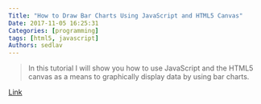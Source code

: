 ```yaml
---
Title: "How to Draw Bar Charts Using JavaScript and HTML5 Canvas"
Date: 2017-11-05 16:25:31
Categories: [programming]
tags: [html5, javascript]
Authors: sedlav
---
```


> In this tutorial I will show you how to use JavaScript and the HTML5 canvas as a means to graphically display data by using bar charts.

[Link](https://code.tutsplus.com/tutorials/how-to-draw-bar-charts-using-javascript-and-html5-canvas--cms-28561)

